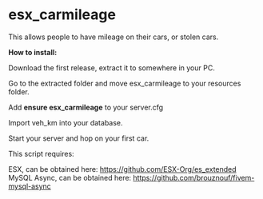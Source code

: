 # esx_carmileage
This allows people to have mileage on their cars, or stolen cars.

<b>How to install:</b>

Download the first release, extract it to somewhere in your PC.

Go to the extracted folder and move esx_carmileage to your resources folder.

Add <b>ensure esx_carmileage</b> to your server.cfg

Import veh_km into your database.

Start your server and hop on your first car.

This script requires:

ESX, can be obtained here: https://github.com/ESX-Org/es_extended
MySQL Async, can be obtained here: https://github.com/brouznouf/fivem-mysql-async
